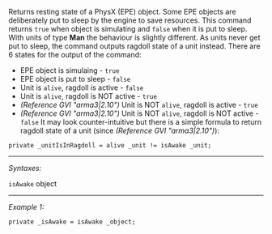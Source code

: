 Returns resting state of a PhysX (EPE) object. Some EPE objects are deliberately put to sleep by the engine to save resources. This command returns `true` when object is simulating and `false` when it is put to sleep. With units of type **Man** the behaviour is slightly different. As units never get put to sleep, the command outputs ragdoll state of a unit instead. There are 6 states for the output of the command:
* EPE object is simulaing - `true`
* EPE object is put to sleep - `false`
* Unit is `alive`, ragdoll is active - `false`
* Unit is `alive`, ragdoll is NOT active - `true`
* *(Reference GVI "arma3|2.10")* Unit is NOT `alive`, ragdoll is active - `true`
* *(Reference GVI "arma3|2.10")* Unit is NOT `alive`, ragdoll is NOT active - `false`
It may look counter-intuitive but there is a simple formula to return ragdoll state of a unit (since *(Reference GVI "arma3|2.10")*):

```sqf
private _unitIsInRagdoll = alive _unit != isAwake _unit;
```


---
*Syntaxes:*

`isAwake` object

---
*Example 1:*

```sqf
private _isAwake = isAwake _object;
```